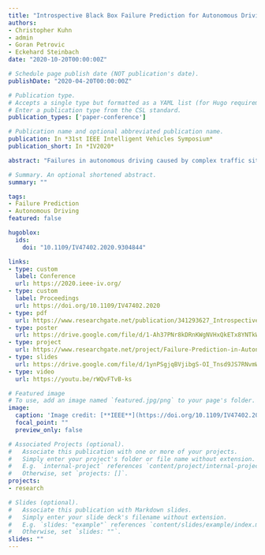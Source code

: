 ```yaml
---
title: "Introspective Black Box Failure Prediction for Autonomous Driving"
authors:
- Christopher Kuhn
- admin
- Goran Petrovic
- Eckehard Steinbach
date: "2020-10-20T00:00:00Z"

# Schedule page publish date (NOT publication's date).
publishDate: "2020-04-20T00:00:00Z"

# Publication type.
# Accepts a single type but formatted as a YAML list (for Hugo requirements).
# Enter a publication type from the CSL standard.
publication_types: ['paper-conference']

# Publication name and optional abbreviated publication name.
publication: In *31st IEEE Intelligent Vehicles Symposium*
publication_short: In *IV2020*

abstract: "Failures in autonomous driving caused by complex traffic situations or model inaccuracies remain inevitable in the near future. While much research is focused on how to prevent such failures, comparatively little research has been done on predicting them. An early failure prediction would allow for more time to take actions to resolve challenging situations. In this work, we propose an introspective approach to predict future disengagements of the car by learning from previous disengagement sequences. Our method is designed to detect failures as early as possible by using sensor data from up to ten seconds before each disengagement. The car itself is treated as a black box, with only its state data and the number of detected objects being required. Since no model-specific knowledge is needed, our method is applicable to any self-driving system. Currently, no public data of real-life disengagements is available. To test our approach, we therefore use autonomous driving data provided by BMW that was collected with BMW research vehicles over three months. We show that an LSTM classifier trained with sequences of state data can predict failures up to seven seconds in advance with an accuracy of more than 80%. This is two seconds earlier than comparable approaches from the literature."

# Summary. An optional shortened abstract.
summary: ""

tags:
- Failure Prediction
- Autonomous Driving
featured: false

hugoblox:
  ids:
    doi: "10.1109/IV47402.2020.9304844"

links:
- type: custom
  label: Conference
  url: https://2020.ieee-iv.org/
- type: custom
  label: Proceedings
  url: https://doi.org/10.1109/IV47402.2020
- type: pdf
  url: https://www.researchgate.net/publication/341293627_Introspective_Black_Box_Failure_Prediction_for_Autonomous_Driving
- type: poster
  url: https://drive.google.com/file/d/1-Ah37PNr8kDRnKWgNVHxQkETx8YNTkWx/view
- type: project
  url: https://www.researchgate.net/project/Failure-Prediction-in-Autonomous-Driving
- type: slides
  url: https://drive.google.com/file/d/1ynPSgjqBVjibgS-OI_Tnsd9JS7RNvmWE/view
- type: video
  url: https://youtu.be/rWQvFTvB-ks

# Featured image
# To use, add an image named `featured.jpg/png` to your page's folder.
image:
  caption: 'Image credit: [**IEEE**](https://doi.org/10.1109/IV47402.2020.9304844)'
  focal_point: ""
  preview_only: false

# Associated Projects (optional).
#   Associate this publication with one or more of your projects.
#   Simply enter your project's folder or file name without extension.
#   E.g. `internal-project` references `content/project/internal-project/index.md`.
#   Otherwise, set `projects: []`.
projects:
- research

# Slides (optional).
#   Associate this publication with Markdown slides.
#   Simply enter your slide deck's filename without extension.
#   E.g. `slides: "example"` references `content/slides/example/index.md`.
#   Otherwise, set `slides: ""`.
slides: ""
---
```

